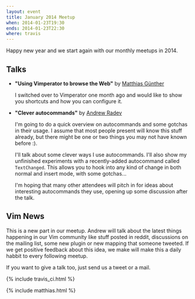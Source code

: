 ```yaml
---
layout: event
title: January 2014 Meetup
when: 2014-01-23T19:30
ends: 2014-01-23T22:30
where: travis
---
```

Happy new year and we start again with our monthly meetups in 2014.

## Talks


* **"Using Vimperator to browse the Web"** by [Matthias Günther](https://twitter.com/wikimatze)

    I switched over to Vimperator one month ago and would like to show you shortcuts and how you can configure it.
* **"Clever autocommands"** by [Andrew Radev](https://twitter.com/andrewradev)

    I'm going to do a quick overview on autocommands and some gotchas in their usage. I assume that most people present will know this stuff already, but there might be one or two things you may not have known before :).

    I'll talk about some clever ways I use autocommands. I'll also show my unfinished experiments with a recently-added autocommand called `TextChanged`. This allows you to hook into any kind of change in both normal and insert mode, with some gotchas...

    I'm hoping that many other attendees will pitch in for ideas about interesting autocommands they use, opening up some discussion after the talk.


## Vim News

This is a new part in our meetup. Andrew will talk about the latest things happening in our Vim community like stuff posted in reddit, discussions on the mailing list, some new plugin or new mapping that someone tweeted. If we get positive feedback about this idea, we make will make this a daily habbit to every following meetup.


If you want to give a talk too, just send us a tweet or a mail.

{% include travis_ci.html %}

{% include matthias.html %}


